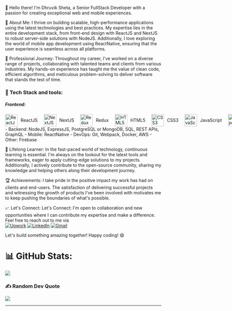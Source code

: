 👋 Hello there! I'm Dhruvik Sheta, a Senior FullStack Developer with a passion for creating exceptional web and mobile experiences. 

🚀 About Me:
I thrive on building scalable, high-performance applications using the latest technologies and best practices. My expertise lies in the entire development stack, from front-end design with ReactJS and NextJS to robust server-side solutions with NodeJS. Additionally, I love exploring the world of mobile app development using ReactNative, ensuring that the user experience is seamless across all platforms.

💼 Professional Journey:
Throughout my career, I've worked on a diverse range of projects, collaborating with talented teams and clients from various industries. My hands-on experience has taught me the value of clean code, efficient algorithms, and meticulous problem-solving to deliver software that stands the test of time.

<h3 align="left">🔧 Tech Stack and tools:</h3>
<h5 align="left">Frontend:</h5>
<div style="display: flex; align-items: center; gap: 20px;">
    <div style="display: flex; align-items: center; gap: 10px;">
        <img src="https://skillicons.dev/icons?i=react" alt="ReactJS" style="width: 40px; height: 40px;" />
        <span style="line-height: 40px;">ReactJS</span>
    </div>
    <div style="display: flex; align-items: center; gap: 10px;">
        <img src="https://skillicons.dev/icons?i=nextjs" alt="NextJS" style="width: 40px; height: 40px;" />
        <span style="line-height: 40px;">NextJS</span>
    </div>
    <div style="display: flex; align-items: center; gap: 10px;">
        <img src="https://skillicons.dev/icons?i=redux" alt="Redux" style="width: 40px; height: 40px;" />
        <span style="line-height: 40px;">Redux</span>
    </div>
    <div style="display: flex; align-items: center; gap: 10px;">
        <img src="https://skillicons.dev/icons?i=html" alt="HTML5" style="width: 40px; height: 40px;" />
        <span style="line-height: 40px;">HTML5</span>
    </div>
    <div style="display: flex; align-items: center; gap: 10px;">
        <img src="https://skillicons.dev/icons?i=css" alt="CSS3" style="width: 40px; height: 40px;" />
        <span style="line-height: 40px;">CSS3</span>
    </div>
    <div style="display: flex; align-items: center; gap: 10px;">
        <img src="https://skillicons.dev/icons?i=js" alt="JavaScript" style="width: 40px; height: 40px;" />
        <span style="line-height: 40px;">JavaScript</span>
    </div>
    <div style="display: flex; align-items: center; gap: 10px;">
        <img src="https://skillicons.dev/icons?i=ts" alt="TypeScript" style="width: 40px; height: 40px;" />
        <span style="line-height: 40px;">TypeScript</span>
    </div>
</div>
- Backend: NodeJS, ExpressJS, PostgreSQL or MongoDB, SQL, REST APIs, GraphQL
- Mobile: ReactNative
- DevOps: Git, Webpack, Docker, AWS
- Other: Firebase


🌱 Lifelong Learner:
In the fast-paced world of technology, continuous learning is essential. I'm always on the lookout for the latest tools and frameworks, eager to apply cutting-edge solutions to my projects. Additionally, I actively contribute to the open-source community, sharing my knowledge and helping others along their development journey.

🏆 Achievements:
I take pride in the positive impact my work has had on clients and end-users. The satisfaction of delivering successful projects and witnessing the growth of products I've been involved with motivates me to keep pushing the boundaries of what's possible.

📈 Let's Connect:
Let's Connect: I'm open to collaboration and new opportunities where I can contribute my expertise and make a difference. Feel free to reach out to me via <br/>
[![Upwork](https://img.shields.io/badge/Upwork-%234ea94b.svg?style=flat&logo=Upwork&logoColor=white)](https://www.upwork.com/freelancers/~0128bae70e2c5feebd)
[![LinkedIn](https://img.shields.io/badge/LinkedIn-%230077B5.svg?logo=linkedin&logoColor=white)](https://www.linkedin.com/in/sheta-dhruvik-320a741b8/)
[![Gmail](https://img.shields.io/badge/Gmail-%23B92B27.svg?logo=Gmail&logoColor=white)](href="mailto:shetadhruvik13@gmail.com")

Let's build something amazing together! Happy coding! 😄

# 📊 GitHub Stats:
![](https://github-readme-streak-stats.herokuapp.com/?user=shetadhruvik&theme=dark&hide_border=true)<br/>

### ✍️ Random Dev Quote
![](https://quotes-github-readme.vercel.app/api?type=horizontal&theme=radical)

---

